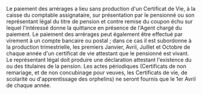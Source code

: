 Le paiement des arrérages a lieu sans production d'un Certificat de Vie, à la caisse du comptable assignataire, sur présen­tation par le pensionné ou son représentant légal du titre de pension et contre remise du coupon échu sur lequel l'intéressé donne la quittance en présence de l'Agent chargé du paiement.
Le paiement des arrérages peut également être effectué par virement à un compte bancaire ou postal ; dans ce cas il est subor­donne à la production trimestrielle, les premiers Janvier, Avril, Juillet et Octobre de chaque année d'un certificat de vie attestant que le pensionné est vivant.
Le représentant légal doit produire une déclaration attestant l'existence du ou des titulaires de la pension.
Les actes périodiques (Certificats de non remariage, et de non concubinage pour veuves, les Certificats de vie, de scolarité ou d'apprentissage des orphelins) ne seront fournis que le 1er Avril de chaque année.